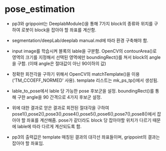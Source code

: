pose_estimation
================

- pp3와 grippoint는 DeeplabModule()을 통해 7가지 block의 종류와 위치를 구하여 로봇이 block을 잡아야 할 좌표를 계산함.

- segmentation/deepLab/deeplab manual.md에 따라 환경 구축해야 함.

- input image를 학습시켜 블록의 lable을 구분함.
OpenCV의 contourArea()로 영역의 크기를 지정해서 선택된 영역에만 boundingRect()를 쳐서 block의 angle을 구함.
(이때 angle은 절대값이 아닌 90이하의 값)

- 정확한 회전각을 구하기 위해서 OpenCV의 matchTemplate()을 이용('TM_CCOEFF_NORMED' 사용).
template 리스트는 mk_ps_tp()에서 생성됨.

- lable_to_pose에서 lable 당 가능한 pose 후보군을 설정.
boundingRect()를 통해 구한 angle을 90 간격으로 4가지 후보군 설정.

- 위에 대한 결과로 얻은 결과로 회전된 절대각을 구하여 pose1(),pose2(),pose3(),pose4(),pose5(),pose6(),pose7(),pose8()에서 잡아야 할 좌표를 계산해줌.
pose가 같더라도 block 당 잡아야할 위치가 다르기 때문에 lable에 따라 다르게 계산되도록 함.

- pp3의 출력값은 template 매칭된 결과의 대각선 좌표들이며, grippoint의 결과는 잡아야 할 좌표임.







